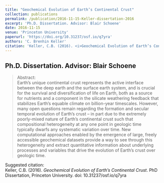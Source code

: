 ```yaml
---
title: "Geochemical Evolution of Earth’s Continental Crust"
collection: publications
permalink: /publication/2016-11-15-Keller-dissertation-2016
excerpt: 'Ph.D. Dissertation. Advisor: Blair Schoene'
date: 2016-11-15
venue: 'Princeton University'
paperurl: 'https://doi.org/10.31237/osf.io/q7yra'
authors: 'C. Brenhin Keller'
citation: 'Keller, C.B. (2016). <i>Geochemical Evolution of Earth’s Continental Crust</i>.  PhD Dissertation, Princeton University. doi: 10.31237/osf.io/q7yra'
---
```


Ph.D. Dissertation. Advisor: Blair Schoene
-------

>Abstract: <br/>Earth’s unique continental crust represents the active interface between the deep earth and the surface earth system, and is crucial for the survival and diversification of life on Earth, both as a source for nutrients and a component in the silicate weathering feedback that stabilizes Earth’s equable climate on billion-year timescales. However, many open questions remain regarding the formation and secular temporal evolution of Earth’s crust – in part due to the extremely poorly-mixed nature of Earth’s continental crust such that compositional heterogeneity at any one point in geologic time typically dwarfs any systematic variation over time. New computational approaches enabled by the emergence of large, freely accessible geochemical datasets provide a way to see through this heterogeneity and extract quantitative information about underlying processes and variables that drive the evolution of Earth’s crust over geologic time.

Suggested citation: <br/>Keller, C.B. (2016). <i>Geochemical Evolution of Earth’s Continental Crust</i>.  PhD Dissertation, Princeton University. doi: 10.31237/osf.io/q7yra
